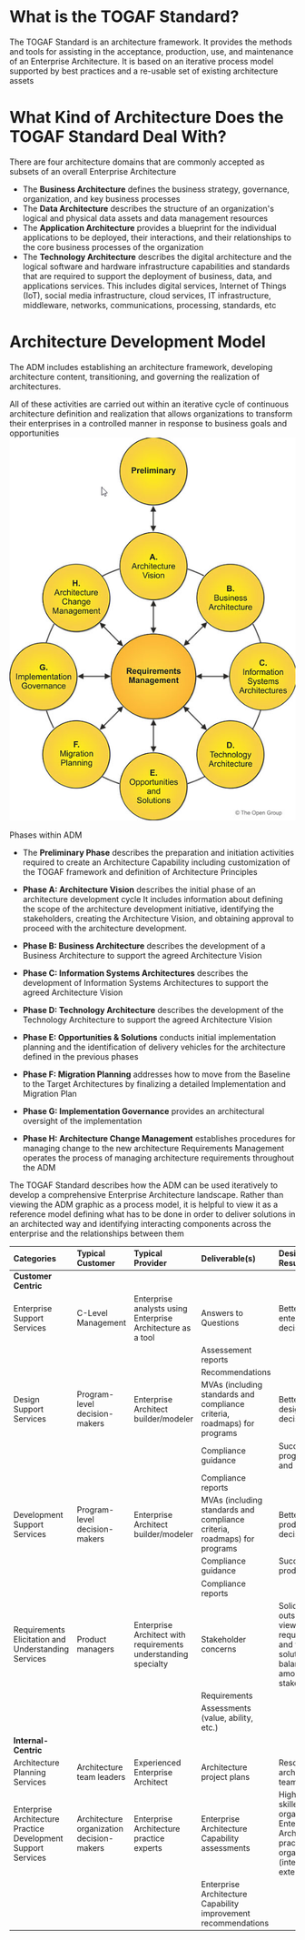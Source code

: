 # What is the TOGAF Standard?
The TOGAF Standard is an architecture framework. It provides the methods and tools for assisting in the acceptance, production, use, and maintenance of an Enterprise Architecture. It is based on an iterative process model supported by best practices and a re-usable set of existing architecture assets

# What Kind of Architecture Does the TOGAF Standard Deal With?
There are four architecture domains that are commonly accepted as subsets of an overall Enterprise Architecture
- The **Business Architecture** defines the business strategy, governance, organization, and key business processes
- The **Data Architecture** describes the structure of an organization's logical and physical data assets and data management resources
- The **Application Architecture** provides a blueprint for the individual applications to be deployed, their interactions, and their relationships to the core business processes of the organization
- The **Technology Architecture** describes the digital architecture and the logical software and hardware infrastructure capabilities and standards that are required to support the deployment of business, data, and applications services. This includes digital services, Internet of Things (IoT), social media infrastructure, cloud services, IT infrastructure, middleware, networks, communications, processing, standards, etc

# Architecture Development Model
The ADM includes establishing an architecture framework, developing architecture content, transitioning, and governing the realization of architectures.

All of these activities are carried out within an iterative cycle of continuous architecture definition and realization that allows organizations to transform their enterprises in a controlled manner in response to business goals and opportunities
![Architecture Development model](images/togafadm.jpg "Architecture Development model")

Phases within ADM
- The **Preliminary Phase** describes the preparation and initiation activities required to create an Architecture Capability including customization of the TOGAF framework and definition of Architecture Principles
- **Phase A: Architecture Vision** describes the initial phase of an architecture development cycle
It includes information about defining the scope of the architecture development initiative, identifying the stakeholders, creating the Architecture Vision, and obtaining approval to proceed with the architecture development.

- **Phase B: Business Architecture** describes the development of a Business Architecture to support the agreed Architecture Vision
- **Phase C: Information Systems Architectures** describes the development of Information Systems Architectures to support the agreed Architecture Vision
- **Phase D: Technology Architecture** describes the development of the Technology Architecture to support the agreed Architecture Vision
- **Phase E: Opportunities & Solutions** conducts initial implementation planning and the identification of delivery vehicles for the architecture defined in the previous phases
- **Phase F: Migration Planning** addresses how to move from the Baseline to the Target Architectures by finalizing a detailed Implementation and Migration Plan
- **Phase G: Implementation Governance** provides an architectural oversight of the implementation
- **Phase H: Architecture Change Management** establishes procedures for managing change to the new architecture
Requirements Management operates the process of managing architecture requirements throughout the ADM

The TOGAF Standard describes how the ADM can be used iteratively to develop a comprehensive Enterprise Architecture landscape. Rather than viewing the ADM graphic as a process model, it is helpful to view it as a reference model defining what has to be done in order to deliver solutions in an architected way and identifying interacting components across the enterprise and the relationships between them

| Categories | Typical Customer | Typical Provider | Deliverable(s) | Desired Result
|:-----------|:-----------------|:-----------------|:---------------|:--------------|
|**Customer Centric**|||||
|Enterprise Support Services|C-Level Management|Enterprise analysts using Enterprise Architecture as a tool|Answers to Questions |Better enterprise decision|
||||Assessement reports ||
||||Recommendations ||
|Design Support Services|Program-level decision-makers|Enterprise Architect builder/modeler|MVAs (including standards and compliance criteria, roadmaps) for programs |Better design decisions|
||||Compliance guidance |Successful programs and projects|
||||Compliance reports ||
|Development Support Services|Program-level decision-makers|Enterprise Architect builder/modeler|MVAs (including standards and compliance criteria, roadmaps) for programs |Better product decisions|
||||Compliance guidance |Successful products|
||||Compliance reports ||
|Requirements Elicitation and Understanding Services|Product managers|Enterprise Architect with requirements understanding specialty|Stakeholder concerns |Solid outside-in view of requirements and value for solutions balanced among stakeholders|
||||Requirements ||
||||Assessments (value, ability, etc.) ||
|**Internal-Centric**|||||
|Architecture Planning Services|Architecture team leaders|Experienced Enterprise Architect|Architecture project plans|Resourced architecture team|
|Enterprise Architecture Practice Development Support Services|Architecture organization decision-makers|Enterprise Architecture practice experts|Enterprise Architecture Capability assessments|Highly skilled and organized Enterprise Architecture practice organization (internal or external)|
||||Enterprise Architecture Capability improvement recommendations ||